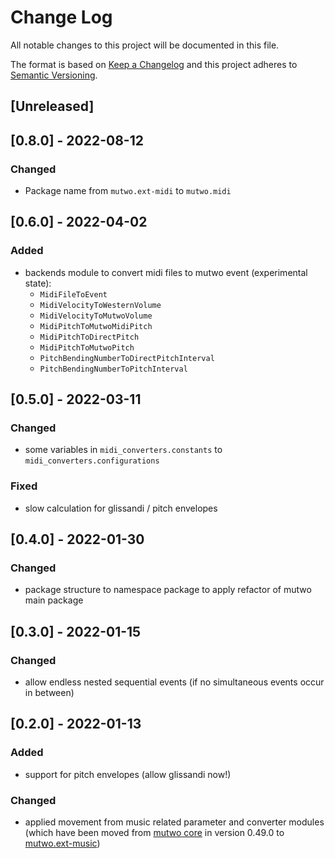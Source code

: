 # Change Log

All notable changes to this project will be documented in this file.

The format is based on [Keep a Changelog](http://keepachangelog.com/)
and this project adheres to [Semantic Versioning](http://semver.org/).

## [Unreleased]

## [0.8.0] - 2022-08-12

### Changed
- Package name from `mutwo.ext-midi` to `mutwo.midi`


## [0.6.0] - 2022-04-02

### Added
- backends module to convert midi files to mutwo event (experimental state):
    - `MidiFileToEvent`
    - `MidiVelocityToWesternVolume`
    - `MidiVelocityToMutwoVolume`
    - `MidiPitchToMutwoMidiPitch`
    - `MidiPitchToDirectPitch`
    - `MidiPitchToMutwoPitch`
    - `PitchBendingNumberToDirectPitchInterval`
    - `PitchBendingNumberToPitchInterval`


## [0.5.0] - 2022-03-11

### Changed
- some variables in `midi_converters.constants` to `midi_converters.configurations`

### Fixed
- slow calculation for glissandi / pitch envelopes


## [0.4.0] - 2022-01-30

### Changed
- package structure to namespace package to apply refactor of mutwo main package


## [0.3.0] - 2022-01-15

### Changed
- allow endless nested sequential events (if no simultaneous events occur in between)


## [0.2.0] - 2022-01-13

### Added
- support for pitch envelopes (allow glissandi now!)

### Changed
- applied movement from music related parameter and converter modules (which have been moved from [mutwo core](https://github.com/mutwo-org/mutwo) in version 0.49.0 to [mutwo.ext-music](https://github.com/mutwo-org/mutwo.ext-music))
